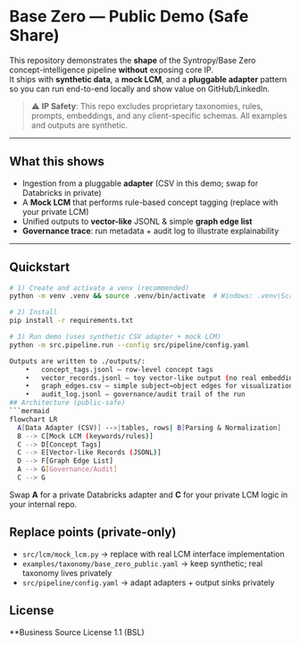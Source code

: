 # Base Zero — Public Demo (Safe Share)

This repository demonstrates the **shape** of the Syntropy/Base Zero concept-intelligence pipeline **without** exposing core IP.  
It ships with **synthetic data**, a **mock LCM**, and a **pluggable adapter** pattern so you can run end-to-end locally and show value on GitHub/LinkedIn.

> ⚠️ **IP Safety**: This repo excludes proprietary taxonomies, rules, prompts, embeddings, and any client-specific schemas. All examples and outputs are synthetic.

---

## What this shows
- Ingestion from a pluggable **adapter** (CSV in this demo; swap for Databricks in private)
- A **Mock LCM** that performs rule-based concept tagging (replace with your private LCM)
- Unified outputs to **vector-like** JSONL & simple **graph edge list**
- **Governance trace**: run metadata + audit log to illustrate explainability

---

## Quickstart
```bash
# 1) Create and activate a venv (recommended)
python -m venv .venv && source .venv/bin/activate  # Windows: .venv\Scripts\activate

# 2) Install
pip install -r requirements.txt

# 3) Run demo (uses synthetic CSV adapter + mock LCM)
python -m src.pipeline.run --config src/pipeline/config.yaml

Outputs are written to ./outputs/:
	•	concept_tags.jsonl — row-level concept tags
	•	vector_records.jsonl — toy vector-like output (no real embeddings)
	•	graph_edges.csv — simple subject→object edges for visualization
	•	audit_log.jsonl — governance/audit trail of the run
## Architecture (public-safe)
```mermaid
flowchart LR
  A[Data Adapter (CSV)] -->|tables, rows| B[Parsing & Normalization]
  B --> C[Mock LCM (keywords/rules)]
  C --> D[Concept Tags]
  C --> E[Vector-like Records (JSONL)]
  D --> F[Graph Edge List]
  A --> G[Governance/Audit]
  C --> G
```
Swap **A** for a private Databricks adapter and **C** for your private LCM logic in your internal repo.

## Replace points (private-only)
- `src/lcm/mock_lcm.py` → replace with real LCM interface implementation
- `examples/taxonomy/base_zero_public.yaml` → keep synthetic; real taxonomy lives privately
- `src/pipeline/config.yaml` → adapt adapters + output sinks privately

## License
**Business Source License 1.1 (BSL)
